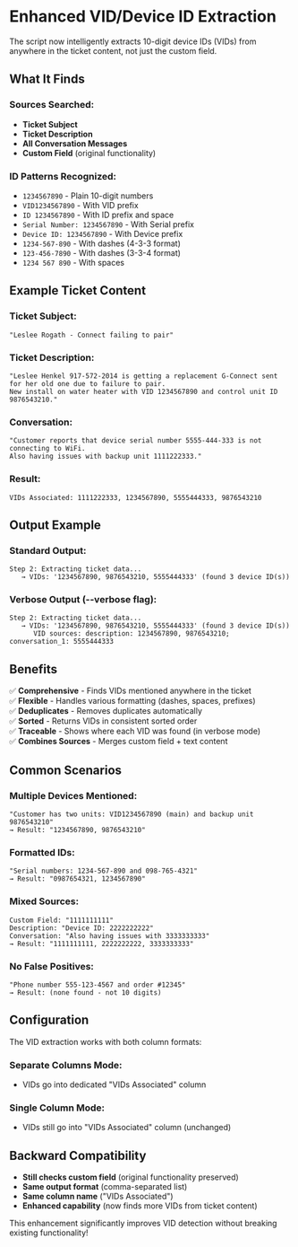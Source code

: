 # Enhanced VID/Device ID Extraction

The script now intelligently extracts 10-digit device IDs (VIDs) from anywhere in the ticket content, not just the custom field.

## What It Finds

### Sources Searched:
- **Ticket Subject**
- **Ticket Description** 
- **All Conversation Messages**
- **Custom Field** (original functionality)

### ID Patterns Recognized:
- `1234567890` - Plain 10-digit numbers
- `VID1234567890` - With VID prefix
- `ID 1234567890` - With ID prefix and space
- `Serial Number: 1234567890` - With Serial prefix
- `Device ID: 1234567890` - With Device prefix
- `1234-567-890` - With dashes (4-3-3 format)
- `123-456-7890` - With dashes (3-3-4 format)
- `1234 567 890` - With spaces

## Example Ticket Content

### Ticket Subject:
```
"Leslee Rogath - Connect failing to pair"
```

### Ticket Description:
```
"Leslee Henkel 917-572-2014 is getting a replacement G-Connect sent for her old one due to failure to pair. 
New install on water heater with VID 1234567890 and control unit ID 9876543210."
```

### Conversation:
```
"Customer reports that device serial number 5555-444-333 is not connecting to WiFi. 
Also having issues with backup unit 1111222333."
```

### Result:
```
VIDs Associated: 1111222333, 1234567890, 5555444333, 9876543210
```

## Output Example

### Standard Output:
```
Step 2: Extracting ticket data...
   → VIDs: '1234567890, 9876543210, 5555444333' (found 3 device ID(s))
```

### Verbose Output (--verbose flag):
```
Step 2: Extracting ticket data...
   → VIDs: '1234567890, 9876543210, 5555444333' (found 3 device ID(s))
      VID sources: description: 1234567890, 9876543210; conversation_1: 5555444333
```

## Benefits

✅ **Comprehensive** - Finds VIDs mentioned anywhere in the ticket  
✅ **Flexible** - Handles various formatting (dashes, spaces, prefixes)  
✅ **Deduplicates** - Removes duplicates automatically  
✅ **Sorted** - Returns VIDs in consistent sorted order  
✅ **Traceable** - Shows where each VID was found (in verbose mode)  
✅ **Combines Sources** - Merges custom field + text content  

## Common Scenarios

### Multiple Devices Mentioned:
```
"Customer has two units: VID1234567890 (main) and backup unit 9876543210"
→ Result: "1234567890, 9876543210"
```

### Formatted IDs:
```
"Serial numbers: 1234-567-890 and 098-765-4321"  
→ Result: "0987654321, 1234567890"
```

### Mixed Sources:
```
Custom Field: "1111111111"
Description: "Device ID: 2222222222"
Conversation: "Also having issues with 3333333333"
→ Result: "1111111111, 2222222222, 3333333333"
```

### No False Positives:
```
"Phone number 555-123-4567 and order #12345" 
→ Result: (none found - not 10 digits)
```

## Configuration

The VID extraction works with both column formats:

### Separate Columns Mode:
- VIDs go into dedicated "VIDs Associated" column

### Single Column Mode:  
- VIDs still go into "VIDs Associated" column (unchanged)

## Backward Compatibility

- **Still checks custom field** (original functionality preserved)
- **Same output format** (comma-separated list)
- **Same column name** ("VIDs Associated")
- **Enhanced capability** (now finds more VIDs from ticket content)

This enhancement significantly improves VID detection without breaking existing functionality!


